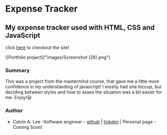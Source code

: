 # Expense Tracker

## My expense tracker used with HTML, CSS and JavaScript

click [here](https://calvinalee2006.github.io/expense-tracker/) to checkout the site!

![Portfolio project]("images/Screenshot (28).png")
### Summary
This was a project from the mastermind course, that gave me a little more confidence in my understanding of javascript! I mostly had one hiccup, but deciding between styles and how 
to asses the situation was a bit easier for me. Enjoy!:smiley:

### Author
- Calvin A. Lee -Software engineer - [github](https://github.com/calvinalee2006) | [linkden](https://www.linkedin.com/in/calvin-lee-90082006/) | Personal page - Coming Soon!